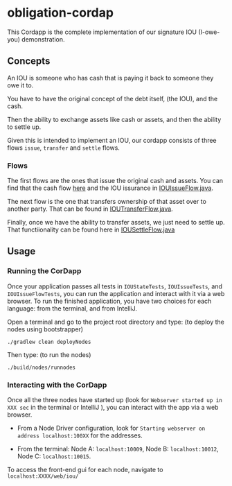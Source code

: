 # obligation-cordap

This Cordapp is the complete implementation of our signature IOU (I-owe-you) demonstration.

## Concepts

An IOU is someone who has cash that is paying it back to someone they owe it to.

You have to have the original concept of the debt itself, (the IOU), and the cash.

Then the ability to exchange assets like cash or assets, and then the ability to settle up.

Given this is intended to implement an IOU, our cordapp consists of three flows `issue`, `transfer` and `settle` flows.


### Flows

The first flows are the ones that issue the original cash and assets. You can find that the cash flow [here](./workflows/src/main/java/net/corda/samples/flows/SelfIssueCashFlow.java#L24-L32) and the IOU issurance in [IOUIssueFlow.java](./workflows/src/main/java/net/corda/samples/flows/IOUIssueFlow.java#L40-L80).

The next flow is the one that transfers ownership of that asset over to another party. That can be found in [IOUTransferFlow.java](./workflows/src/main/java/net/corda/samples/flows/IOUTransferFlow.java#L132-L159).


Finally, once we have the ability to transfer assets, we just need to settle up. That functiionality can be found here in [IOUSettleFlow.java](./workflows/src/main/java/net/corda/samples/flows/IOUSettleFlow.java#L54-L116)



## Usage

### Running the CorDapp

Once your application passes all tests in `IOUStateTests`, `IOUIssueTests`, and `IOUIssueFlowTests`, you can run the application and
interact with it via a web browser. To run the finished application, you have two choices for each language: from the terminal, and from IntelliJ.

Open a terminal and go to the project root directory and type: (to deploy the nodes using bootstrapper)
```
./gradlew clean deployNodes
```
Then type: (to run the nodes)
```
./build/nodes/runnodes
```

### Interacting with the CorDapp

Once all the three nodes have started up (look for `Webserver started up in XXX sec` in the terminal or IntelliJ ), you can interact with the app via a web browser.
* From a Node Driver configuration, look for `Starting webserver on address localhost:100XX` for the addresses.

* From the terminal: Node A: `localhost:10009`, Node B: `localhost:10012`, Node C: `localhost:10015`.

To access the front-end gui for each node, navigate to `localhost:XXXX/web/iou/`


